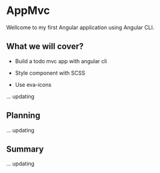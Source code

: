 # AppMvc


Wellcome to my first Angular application using Angular CLI.

## What we will cover?

- Build a todo mvc app with angular cli

- Style component with SCSS

- Use eva-icons

... updating

## Planning

... updating

## Summary

... updating


